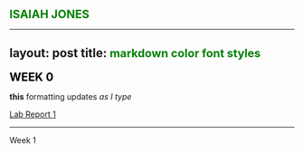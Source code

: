 <span style="color:green;font-weight:700;font-size:20px">
    ISAIAH JONES
</span>

---
layout: post
title: <span style="color:green;font-weight:700;font-size:20px">
    markdown color font styles
</span>
---

<span style="color:black;font-weight:700;font-size:20px">
    WEEK 0
</span>

**this** formatting updates _as I type_

[Lab Report 1](https://ijjones.github.io/cse15l-lab-reports/lab-report-1-week-0.html)

---

Week 1
